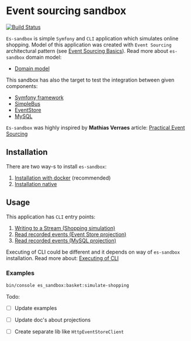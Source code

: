 # Event sourcing sandbox

[![Build Status](https://travis-ci.org/lzakrzewski/es-sandbox.svg?branch=master)](https://travis-ci.org/lzakrzewski/es-sandbox)

`Es-sandbox` is simple `Symfony` and `CLI` application which simulates online shopping.
Model of this application was created with `Event Sourcing` architectural pattern (see [Event Sourcing Basics](http://docs.geteventstore.com/introduction/event-sourcing-basics/)).
Read more about `es-sandbox` domain model:
- [Domain model](doc/domain-model.md)

This sandbox has also the target to test the integration between given components: 
- [Symfony framework](http://symfony.com/)
- [SimpleBus](http://simplebus.github.io/)
- [EventStore](https://geteventstore.com/)
- [MySQL](https://www.mysql.com/)

`Es-sandbox` was highly inspired by **Mathias Verraes** article: [Practical Event Sourcing](http://verraes.net/2014/03/practical-event-sourcing/)

## Installation  
There are two way-s to install `es-sandbox`:

1. [Installation with docker](doc/installation-with-docker.md) (recommended)
2. [Installation native](doc/installation-native.md)

## Usage
This application has `CLI` entry points:

1. [Writing to a Stream (Shopping simulation)](doc/writing-to-a-stream.md)
2. [Read recorded events (Event Store projection)](doc/read-recorded-events-event-store.md)
3. [Read recorded events (MySQL projection)](doc/read-recorded-events-mysql.md)

Executing of CLI could be different and it depends on way of `es-sandbox` installation. 
Read more about: [Executing of CLI](doc/executing-of-cli.md) 

### Examples
```sh
bin/console es_sandbox:basket:simulate-shopping
```

Todo: 
- [ ] Update examples
- [ ] Update doc's about projections
- [ ] Create separate lib like `HttpEventStoreClient`
 